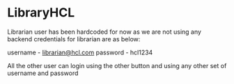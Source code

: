 # LibraryHCL
Librarian user has been hardcoded for now as we are not using any backend 
credentials for librarian are as below:

username - librarian@hcl.com
password - hcl1234

All the other user can login using the other button and using any other set of username and password
